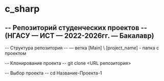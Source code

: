 # c_sharp

-- Репозиторий студенческих проектов -- 
(НГАСУ — ИСТ — 2022-2026гг. — Бакалавр)
--

-- Структура репозитория -- 
— ветка [Main] \ [project_name] - папка с проектом

-- Клонирование проекта -- 
git clone <URL репозитория>

-- Выбор проекта -- 
cd Название-Проекта-1
